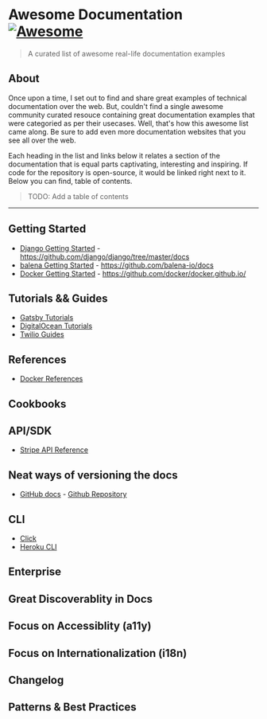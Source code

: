 # Awesome Documentation [![Awesome](https://awesome.re/badge.svg)](https://awesome.re)

> A curated list of awesome real-life documentation examples 


## About

Once upon a time, I set out to find and share great examples of technical documentation over the web. But, couldn't find a single awesome community curated resouce containing great documentation examples that were categoried as per their usecases. Well, that's how this awesome list came along. Be sure to add even more documentation websites that you see all over the web. 

Each heading in the list and links below it relates a section of the documentation that is equal parts captivating, interesting and inspiring. If code for the repository is open-source, it would be linked right next to it. Below you can find, table of contents.  

> TODO: Add a table of contents

---

## Getting Started 

- [Django Getting Started](https://www.djangoproject.com/start/) - https://github.com/django/django/tree/master/docs
- [balena Getting Started](https://www.balena.io/docs/learn/getting-started/raspberrypi3/nodejs/) - https://github.com/balena-io/docs
- [Docker Getting Started](https://docs.docker.com/get-started/) - https://github.com/docker/docker.github.io/

## Tutorials && Guides

- [Gatsby Tutorials](https://www.gatsbyjs.com/tutorial/)
- [DigitalOcean Tutorials](https://www.digitalocean.com/community/tutorials)
- [Twilio Guides](https://www.twilio.com/docs/whatsapp/tutorial/send-whatsapp-notification-messages-templates) 

## References

- [Docker References](https://docs.docker.com/reference/) 

## Cookbooks


## API/SDK

- [Stripe API Reference](https://stripe.com/docs/api)

## Neat ways of versioning the docs

- [GitHub docs](https://docs.github.com/en/free-pro-team@latest/github) - [Github Repository](https://github.com/github/docs)

## CLI

- [Click](https://click.palletsprojects.com/en/7.x/)
- [Heroku CLI](https://devcenter.heroku.com/articles/heroku-cli)

## Enterprise

## Great Discoverablity in Docs

## Focus on Accessiblity (a11y)

## Focus on Internationalization (i18n)

## Changelog

## Patterns & Best Practices
